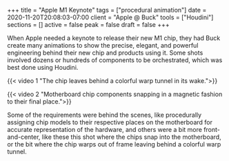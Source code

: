 +++
title = "Apple M1 Keynote"
tags = ["procedural animation"]
date = 2020-11-20T20:08:03-07:00
client = "Apple @ Buck"
tools = ["Houdini"]
sections = []
active = false
peak = false
draft = false
+++

When Apple needed a keynote to release their new M1 chip, they had Buck create many animations to show the precise, elegant, and powerful engineering behind their new chip and products using it. Some shots involved dozens or hundreds of components to be orchestrated, which was best done using Houdini.


{{< video 1 "The chip leaves behind a colorful warp tunnel in its wake.">}}

{{< video 2 "Motherboard chip components snapping in a magnetic fashion to their final place.">}}

Some of the requirements were behind the scenes, like procedurally assigning chip models to their respective places on the motherboard for accurate representation of the hardware, and others were a bit more front-and-center, like these this shot where the chips snap into the motherboard, or the bit where the chip warps out of frame leaving behind a colorful warp tunnel.